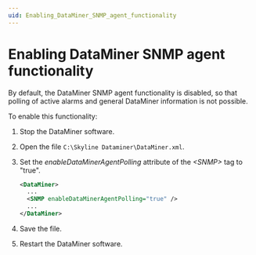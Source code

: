 ```yaml
---
uid: Enabling_DataMiner_SNMP_agent_functionality
---
```


# Enabling DataMiner SNMP agent functionality

By default, the DataMiner SNMP agent functionality is disabled, so that polling of active alarms and general DataMiner information is not possible.

To enable this functionality:

1. Stop the DataMiner software.

1. Open the file `C:\Skyline Dataminer\DataMiner.xml`.

1. Set the *enableDataMinerAgentPolling* attribute of the *\<SNMP>* tag to "true".

   ```xml
   <DataMiner>
     ...
     <SNMP enableDataMinerAgentPolling="true" />
     ...
   </DataMiner>
   ```

1. Save the file.

1. Restart the DataMiner software.
